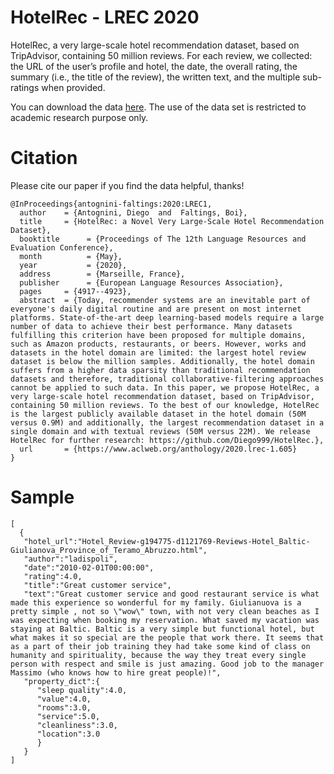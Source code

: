 # HotelRec - LREC 2020

HotelRec, a very large-scale hotel recommendation dataset, based on TripAdvisor, containing 50 million reviews. For each review, we collected: the URL of the user’s profile and hotel, the date, the overall rating, the summary (i.e., the title of the review), the written text, and the multiple sub-ratings when
provided.

You can download the data [here](https://liapc24.epfl.ch/Datasets/Full_HotelRec.zip). The use of the data set is restricted to academic research purpose only.

# Citation

Please cite our paper if you find the data helpful, thanks!

```
@InProceedings{antognini-faltings:2020:LREC1,
  author    = {Antognini, Diego  and  Faltings, Boi},
  title     = {HotelRec: a Novel Very Large-Scale Hotel Recommendation Dataset},
  booktitle      = {Proceedings of The 12th Language Resources and Evaluation Conference},
  month          = {May},
  year           = {2020},
  address        = {Marseille, France},
  publisher      = {European Language Resources Association},
  pages     = {4917--4923},
  abstract  = {Today, recommender systems are an inevitable part of everyone's daily digital routine and are present on most internet platforms. State-of-the-art deep learning-based models require a large number of data to achieve their best performance. Many datasets fulfilling this criterion have been proposed for multiple domains, such as Amazon products, restaurants, or beers. However, works and datasets in the hotel domain are limited: the largest hotel review dataset is below the million samples. Additionally, the hotel domain suffers from a higher data sparsity than traditional recommendation datasets and therefore, traditional collaborative-filtering approaches cannot be applied to such data. In this paper, we propose HotelRec, a very large-scale hotel recommendation dataset, based on TripAdvisor, containing 50 million reviews. To the best of our knowledge, HotelRec is the largest publicly available dataset in the hotel domain (50M versus 0.9M) and additionally, the largest recommendation dataset in a single domain and with textual reviews (50M versus 22M). We release HotelRec for further research: https://github.com/Diego999/HotelRec.},
  url       = {https://www.aclweb.org/anthology/2020.lrec-1.605}
}
```

# Sample

```
[
  {
   "hotel_url":"Hotel_Review-g194775-d1121769-Reviews-Hotel_Baltic-Giulianova_Province_of_Teramo_Abruzzo.html",
   "author":"ladispoli",
   "date":"2010-02-01T00:00:00",
   "rating":4.0,
   "title":"Great customer service",
   "text":"Great customer service and good restaurant service is what made this experience so wonderful for my family. Giulianuova is a pretty simple , not so \"wow\" town, with not very clean beaches as I was expecting when booking my reservation. What saved my vacation was staying at Baltic. Baltic is a very simple but functional hotel, but what makes it so special are the people that work there. It seems that as a part of their job training they had take some kind of class on humanity and spirituality, because the way they treat every single person with respect and smile is just amazing. Good job to the manager Massimo (who knows how to hire great people)!",
   "property_dict":{
      "sleep quality":4.0,
      "value":4.0,
      "rooms":3.0,
      "service":5.0,
      "cleanliness":3.0,
      "location":3.0
      }
   }
]
```
